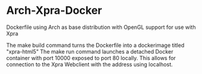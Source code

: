# Arch-Xpra-Docker
Dockerfile using Arch as base distribution with OpenGL support for use with Xpra

The make build command turns the Dockerfile into a dockerimage titled "xpra-html5" The make run command launches a detached Docker container with port 10000 exposed to port 80 locally. This allows for connection to the Xpra Webclient with the address using localhost.